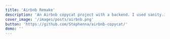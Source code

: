 ```yaml
---
title: 'Airbnb Remake'
description: 'An Airbnb copycat project with a backend. I used sanity.io to store all of the property details, such as images, location, reviews, and host. I used Next.js to render the data to the front-end. The main page consists of all sample properties along with their locations marked onto the maps API. A slug is generated for each property. I have not been able to deploy the app as of yet due to webpack issues, but it does work in localhost.' 
cover_image: '/images/posts/airbnb.png'
button: 'https://github.com/Stephenna/airbnb-copycat/'
demo: ''
---
```


